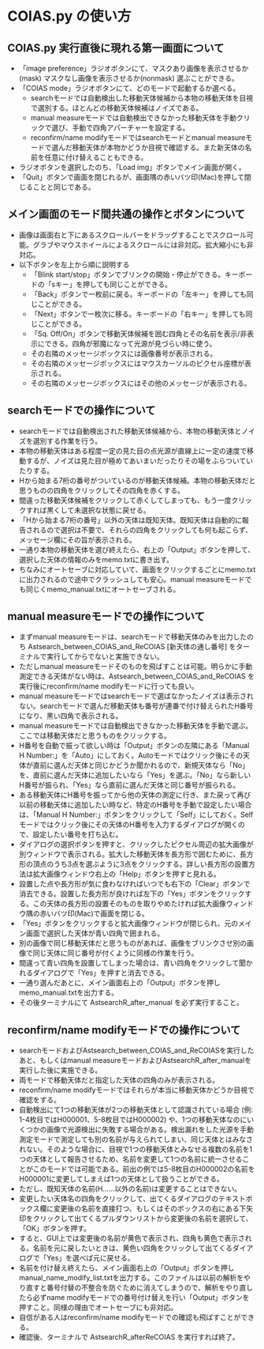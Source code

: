 # COIAS.py の使い方

## COIAS.py 実行直後に現れる第一画面について

- 「image preference」ラジオボタンにて、マスクあり画像を表示させるか(mask) マスクなし画像を表示させるか(nonmask) 選ぶことができる。
- 「COIAS mode」ラジオボタンにて、どのモードで起動するか選べる。
  - searchモードでは自動検出した移動天体候補から本物の移動天体を目視で選別する。ほとんどの移動天体候補はノイズである。
  - manual measureモードでは自動検出できなかった移動天体を手動クリックで選び、手動で四角アパーチャーを設定する。
  - reconfirm/name modifyモードではsearchモードとmanual measureモードで選んだ移動天体が本物かどうか目視で確認する。また新天体の名前を任意に付け替えることもできる。
- ラジオボタンを選択したのち、「Load img」ボタンでメイン画面が開く。
- 「Quit」ボタンで画面を閉じれるが、画面隅の赤いバツ印(Mac)を押して閉じることと同じである。

## メイン画面のモード間共通の操作とボタンについて
- 画像は画面右と下にあるスクロールバーをドラッグすることでスクロール可能。グラブやマウスホイールによるスクロールには非対応。拡大縮小にも非対応。
- 以下ボタンを左上から順に説明する
  - 「Blink start/stop」ボタンでブリンクの開始・停止ができる。キーボードの「sキー」を押しても同じことができる。
  - 「Back」ボタンで一枚前に戻る。キーボードの「左キー」を押しても同じことができる。
  - 「Next」ボタンで一枚次に移る。キーボードの「右キー」を押しても同じことができる。
  - 「Sq. Off/On」ボタンで移動天体候補を囲む四角とその名前を表示/非表示にできる。四角が邪魔になって光源が見づらい時に使う。
  - その右隣のメッセージボックスには画像番号が表示される。
  - その右隣のメッセージボックスにはマウスカーソルのピクセル座標が表示される。
  - その右隣のメッセージボックスにはその他のメッセージが表示される。

## searchモードでの操作について
- searchモードでは自動検出された移動天体候補から、本物の移動天体とノイズを選別する作業を行う。
- 本物の移動天体はある程度一定の見た目の点光源が直線上に一定の速度で移動するが、ノイズは見た目が極めてあいまいだったりその場をふらついていたりする。
- Hから始まる7桁の番号がついているのが移動天体候補。本物の移動天体だと思うものの四角をクリックしてその四角を赤くする。
- 間違った移動天体候補をクリックして赤くしてしまっても、もう一度クリックすれば黒くして未選択な状態に戻せる。
- 「Hから始まる7桁の番号」以外の天体は既知天体。既知天体は自動的に報告されるので選択は不要で、それらの四角をクリックしても何も起こらず、メッセージ欄にその旨が表示される。
- 一通り本物の移動天体を選び終えたら、右上の「Output」ボタンを押して、選択した天体の情報のみをmemo.txtに書き出す。
- ちなみにオートセーブに対応していて、画面をクリックするごとにmemo.txtに出力されるので途中でクラッシュしても安心。manual measureモードでも同じくmemo_manual.txtにオートセーブされる。

## manual measureモードでの操作について
- まずmanual measureモードは、searchモードで移動天体のみを出力したのち Astsearch_between_COIAS_and_ReCOIAS [新天体の通し番号] をターミナルで実行してからでないと実施できない。
- ただしmanual measureモードそのものを飛ばすことは可能。明らかに手動測定できる天体がない時は、Astsearch_between_COIAS_and_ReCOIAS を実行後にreconfirm/name modifyモードに行っても良い。
- manual measureモードではsearchモードで選ばなかったノイズは表示されない。searchモードで選んだ移動天体も番号が連番で付け替えられたH番号になり、黒い四角で表示される。
- manual measureモードでは自動検出できなかった移動天体を手動で選ぶ。ここでは移動天体だと思うものをクリックする。
- H番号を自動で振って欲しい時は「Output」ボタンの左隣にある「Manual H Number:」を「Auto」にしておく。Autoモードではクリック後にその天体が直前に選んだ天体と同じかどうか聞かれるので、新規天体なら「No」を、直前に選んだ天体に追加したいなら「Yes」を選ぶ。「No」なら新しいH番号が振られ、「Yes」なら直前に選んだ天体と同じ番号が振られる。
- ある移動天体にH番号を振ってから他の天体の測定に行き、また戻って再び以前の移動天体に追加したい時など、特定のH番号を手動で設定したい場合は、「Manual H Number:」ボタンをクリックして「Self」にしておく。Selfモードではクリック後にその天体のH番号を入力するダイアログが開くので、設定したい番号を打ち込む。
- ダイアログの選択ボタンを押すと、クリックしたピクセル周辺の拡大画像が別ウィンドウで表示される。拡大した移動天体を長方形で囲むために、長方形の頂点のうち3点を選ぶように3点をクリックする。詳しい長方形の設置方法は拡大画像ウィンドウ右上の「Help」ボタンを押すと見れる。
- 設置した点や長方形が気に食わなければいつでも右下の「Clear」ボタンで消去できる。設置した長方形が良ければ左下の「Yes」ボタンをクリックする。この天体の長方形の設置そのものを取りやめたければ拡大画像ウィンドウ隅の赤いバツ印(Mac)で画面を閉じる。
- 「Yes」ボタンをクリックすると拡大画像ウィンドウが閉じられ、元のメイン画面で選択した天体が青い四角で囲まれる。
- 別の画像で同じ移動天体だと思うものがあれば、画像をブリンクさせ別の画像で同じ天体に同じ番号が付くように同様の作業を行う。
- 間違って青い四角を設置してしまった場合は、青い四角をクリックして聞かれるダイアログで「Yes」を押すと消去できる。
- 一通り選んだあとに、メイン画面右上の「Output」ボタンを押しmemo_manual.txtを出力する。
- その後ターミナルにて AstsearchR_after_manual を必ず実行すること。

## reconfirm/name modifyモードでの操作について
- searchモードおよびAstsearch_between_COIAS_and_ReCOIASを実行したあと、もしくはmanual measureモードおよびAstsearchR_after_manualを実行した後に実施できる。
- 両モードで移動天体だと指定した天体の四角のみが表示される。
- reconfirm/name modifyモードではそれらが本当に移動天体かどうか目視で確認をする。
- 自動検出にて1つの移動天体が2つの移動天体として認識されている場合 (例: 1-4枚目ではH000001、5-8枚目ではH000002) や、1つの移動天体なのにいくつかの画像で光源検出に失敗する場合がある。検出漏れをした光源を手動測定モードで測定しても別の名前が与えられてしまい、同じ天体とはみなされない。そのような場合に、目視で1つの移動天体とみなせる複数の名前を1つの天体として報告させるため、名前を変更して1つの名前に統一させることがこのモードでは可能である。前出の例では5-8枚目のH000002の名前をH000001に変更してしまえば1つの天体として扱うことができる。
- ただし、既知天体の名前(H......以外の名前)は変更することはできない。
- 変更したい天体名の四角をクリックして、出てくるダイアログのテキストボックス欄に変更後の名前を直接打つ、もしくはそのボックスの右にある下矢印をクリックして出てくるプルダウンリストから変更後の名前を選択して、「OK」ボタンを押す。
- すると、GUI上では変更後の名前が黄色で表示され、四角も黄色で表示される。名前を元に戻したいときは、黄色い四角をクリックして出てくるダイアログで「Yes」を選べば元に戻せる。
- 名前を付け替え終えたら、メイン画面右上の「Output」ボタンを押しmanual_name_modify_list.txtを出力する。このファイルは以前の解析をやり直すと番号付替の不整合を防ぐために消えてしまうので、解析をやり直したら必ずname modifyモードでの番号付け替えを行い「Output」ボタンを押すこと。同様の理由でオートセーブにも非対応。
- 自信がある人はreconfirm/name modifyモードでの確認も飛ばすことができる。
- 確認後、ターミナルで AstsearchR_afterReCOIAS を実行すれば終了。